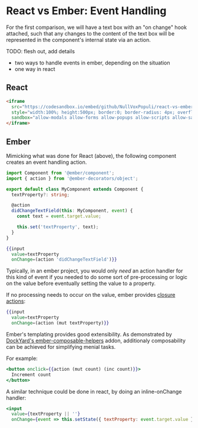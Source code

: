 
# React vs Ember: Event Handling

For the first comparison, we will have a text box with an "on change" hook attached,
such that any changes to the content of the text box will be represented in the component's
internal state via an action.


TODO: flesh out, add details
- two ways to handle events in ember, depending on the situation
- one way in react

## React

```html
<iframe
  src="https://codesandbox.io/embed/github/NullVoxPopuli/react-vs-ember/tree/master/event-handling/react?module=%2Fsrc%2Fui%2Fmy-component.tsx"
  style="width:100%; height:500px; border:0; border-radius: 4px; overflow:hidden;"
  sandbox="allow-modals allow-forms allow-popups allow-scripts allow-same-origin">
</iframe>
```



## Ember

Mimicking what was done for React (above), the following component creates an
event handling action.

```ts
import Component from '@ember/component';
import { action } from '@ember-decorators/object';

export default class MyComponent extends Component {
  textProperty?: string;

  @action
  didChangeTextField(this: MyComponent, event) {
    const text = event.target.value;

    this.set('textProperty', text);
  }
}
```
```hbs
{{input
  value=textProperty
  onChange=(action 'didChangeTextField')}}
```

Typically, in an ember project, you would only _need_ an action handler for this kind of
event if you needed to do some sort of pre-processing or logic on the value before eventually
setting the value to a property.

If no processing needs to occur on the value, ember provides [closure actions](https://www.emberjs.com/api/ember/3.1/classes/Ember.Templates.helpers/methods/mut?anchor=mut):
```hbs
{{input
  value=textProperty
  onChange=(action (mut textProperty)}}
```

Ember's templating provides good extensibility. As demonstrated by [DockYard's ember-composable-helpers](https://github.com/DockYard/ember-composable-helpers) addon, additionaly composability can be achieved for simplifying menial tasks.

For example:
```hbs
<button onclick={{action (mut count) (inc count)}}>
  Increment count
</button>
```


A similar technique could be done in react, by doing an inline-onChange handler:

```jsx
<input
  value={textProperty || ''}
  onChange={event => this.setState({ textProperty: event.target.value })} />
```
